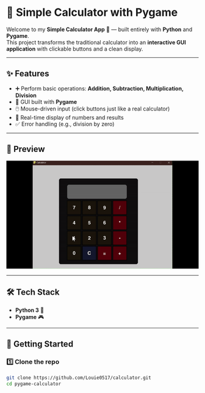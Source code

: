 # 🧮 Simple Calculator with Pygame  

Welcome to my **Simple Calculator App** 🎉 — built entirely with **Python** and **Pygame**.  
This project transforms the traditional calculator into an **interactive GUI application** with clickable buttons and a clean display.  

---

## ✨ Features  
- ➕ Perform basic operations: **Addition, Subtraction, Multiplication, Division**  
- 🎨 GUI built with **Pygame**  
- 🖱️ Mouse-driven input (click buttons just like a real calculator)  
- 🔢 Real-time display of numbers and results  
- ✅ Error handling (e.g., division by zero)  

---

## 📸 Preview  
![Calculator Demonstration](assets/demo.gif)

---

## 🛠️ Tech Stack  
- **Python 3** 🐍  
- **Pygame** 🎮  

---

## 🚀 Getting Started  

### 1️⃣ Clone the repo
```bash
git clone https://github.com/Louie0517/calculator.git
cd pygame-calculator
